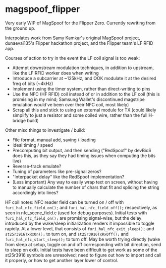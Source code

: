 # magspoof_flipper
Very early WIP of MagSpoof for the Flipper Zero. Currently rewriting from the ground up.

Interpolates work from Samy Kamkar's original MagSpoof project, dunaevai135's Flipper hackathon project, and the Flipper team's LF RFID app.

Courses of action to try in the event the LF coil signal is too weak:
- Attempt downstream modulation techniques, in addition to upstream, like the LF RFID worker does when writing
- Introduce a subcarrier at ~125kHz, and OOK modulate it at the desired freq of bits (~4kHz)
- Implement using the timer system, rather than direct-writing to pins
- Use the NFC (HF RFID) coil instead of or in addition to the LF coil (this is promising in my mind; Samsung Wallet's discontinued magstripe emulation would've been over their NFC coil, most likely)
- Scrap all this and stick to using an external module for TX (could likely simplify to just a resistor and some coiled wire, rather than the full H-bridge build)

Other misc things to investigate / build:
- File format, manual add, saving / loading
- Ideal timing / speed
- Precomputing bit output, and then sending ("RedSpoof" by devBioS does this, as they say they had timing issues when computing the bits live)
- Reverse-track emulate?
- Tuning of parameters like pre-signal zeros?
- "Interpacket delay" like the RedSpoof implementation?
- (Less important) Any way to easily wrap text on screen, without having to manually calculate the number of chars that fit and splicing the string accordingly into lines?


HF coil notes:
NFC reader field can be turned on / off with `furi_hal_nfc_field_on();` and `furi_hal_nfc_field_off();` respectively, as seen in nfc_scene_field.c (used for debug purposes). Initial tests with `furi_hal_nfc_field_on();` are promising signal-wise, but the delay introduced by the wake/sleep initialization renders it impossible to toggle rapidly. At a lower level, that consists of `furi_hal_nfc_exit_sleep();` and `st25r3916TxRxOn();` to turn on, and `st25r3916TxRxOff();` and `furi_hal_nfc_start_sleep();` to turn off. May be worth trying directly (wake from sleep at setup, toggle on and off corresponding with bit direction, send to sleep on exit). Initial tests have been difficult to get work as some of the st25r3916 symbols are unresolved; need to figure out how to import and call it properly, or how to get another layer lower of control. 

